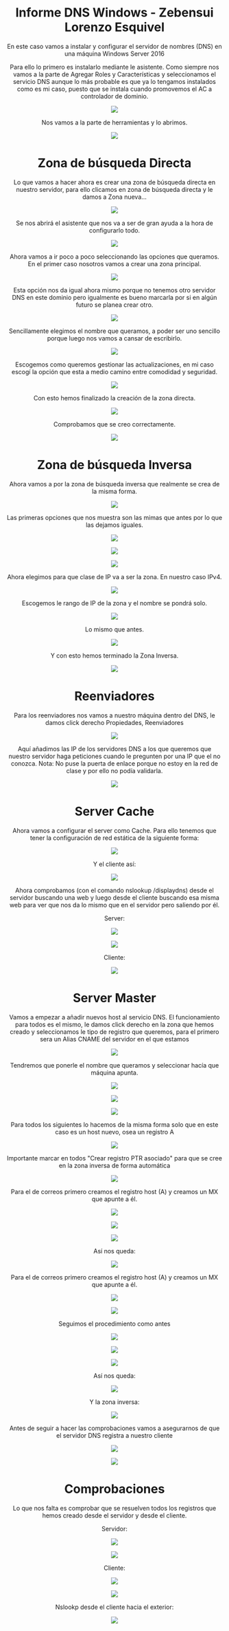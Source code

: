 <center>

 # Informe DNS Windows - Zebensui Lorenzo Esquivel

En este caso vamos a instalar y configurar el servidor de nombres (DNS) en una máquina Windows Server 2016

Para ello lo primero es instalarlo mediante le asistente. Como siempre nos vamos a la parte de Agregar Roles y Características y seleccionamos el servicio DNS aunque lo más probable es que ya lo tengamos instalados como es mi caso, puesto que se instala cuando promovemos el AC a controlador de dominio.

 ![](./img/1.png)


Nos vamos a la parte de herramientas y lo abrimos.

![](img/2.png)

# Zona de búsqueda Directa

Lo que vamos a hacer ahora es crear una zona de búsqueda directa en nuestro servidor, para ello clicamos en zona de búsqueda directa y le damos a Zona nueva...

![](img/3.png)

Se nos abrirá el asistente que nos va a ser de gran ayuda a la hora de configurarlo todo.

![](img/4.png)

Ahora vamos a ir poco a poco seleccionando las opciones que queramos. En el primer caso nosotros vamos a crear una zona principal.

![](img/5.png)

Esta opción nos da igual ahora mismo porque no tenemos otro servidor DNS en este dominio pero igualmente es bueno marcarla por si en algún futuro se planea crear otro.

![](img/6.png)

Sencillamente elegimos el nombre que queramos, a poder ser uno sencillo porque luego nos vamos a cansar de escribirlo.

![](img/7.png)

Escogemos como queremos gestionar las actualizaciones, en mi caso escogí la opción que esta a medio camino entre comodidad y seguridad.

![](img/8.png)

Con esto hemos finalizado la creación de la zona directa.

![](img/9.png)

Comprobamos que se creo correctamente.

![](img/10.png)

# Zona de búsqueda Inversa

Ahora vamos a por la zona de búsqueda inversa que realmente se crea de la misma forma.

![](img/11.png)

Las primeras opciones que nos muestra son las mimas que antes por lo que las dejamos iguales.

![](img/12.png)

![](img/13.png)

![](img/14.png)

Ahora elegimos para que clase de IP va a ser la zona. En nuestro caso IPv4.

![](img/15.png)

Escogemos le rango de IP de la zona y el nombre se pondrá solo.

![](img/16.png)

Lo mismo que antes.

![](img/17.png)

Y con esto hemos terminado la Zona Inversa.

![](img/18.png)

# Reenviadores

Para los reenviadores nos vamos a nuestro máquina dentro del DNS, le damos click derecho Propiedades, Reenviadores

![](img/20.png)

Aquí añadimos las IP de los servidores DNS a los que queremos que nuestro servidor haga peticiones cuando le pregunten por una IP que el no conozca. Nota: No puse la puerta de enlace porque no estoy en la red de clase y por ello no podía validarla.

![](img/21.png)

# Server Cache

Ahora vamos a configurar el server como Cache. Para ello tenemos que tener la configuración de red estática de la siguiente forma:

![](img/19.png)

Y el cliente así:

![](img/22.png)

Ahora comprobamos (con el comando nslookup /displaydns) desde el servidor buscando una web y luego desde el cliente buscando esa misma web para ver que nos da lo mismo que en el servidor pero saliendo por él.

Server:

![](img/24.png)

![](img/25.png)

Cliente:

![](img/23.png)

# Server Master

Vamos a empezar a añadir nuevos host al servicio DNS. El funcionamiento para todos es el mismo, le damos click derecho en la zona que hemos creado y seleccionamos le tipo de registro que queremos, para el primero sera un Alias CNAME del servidor en el que estamos

![](img/27.png)

Tendremos que ponerle el nombre que queramos y seleccionar hacía que máquina apunta.

![](img/28.png)

![](img/29.png)

![](img/30.png)

Para todos los siguientes lo hacemos de la misma forma solo que en este caso es un host nuevo, osea un registro A

![](img/31.png)

Importante marcar en todos "Crear registro PTR asociado" para que se cree en la zona inversa de forma automática

![](img/32.png)

Para el de correos primero creamos el registro host (A) y creamos un MX que apunte a él.

![](img/33.png)

![](img/44.png)

![](img/45.png)

Así nos queda:

![](img/34.png)

Para el de correos primero creamos el registro host (A) y creamos un MX que apunte a él.

![](img/35.png)

![](img/36.png)

Seguimos el procedimiento como antes

![](img/37.png)

![](img/38.png)

![](img/39.png)

Así nos queda:

![](img/40.png)

Y la zona inversa:

![](img/41.png)

Antes de seguir a hacer las comprobaciones vamos a asegurarnos de que el servidor DNS registra a nuestro cliente

![](img/26.png)

![](img/42.png)

# Comprobaciones

Lo que nos falta es comprobar que se resuelven todos los registros que hemos creado desde el servidor y desde el cliente.

Servidor:

![](img/46.png)

![](img/47.png)

Cliente:

![](img/48.png)

![](img/49.png)

Nslookp desde el cliente hacia el exterior:

![](img/50.png)

</center>
